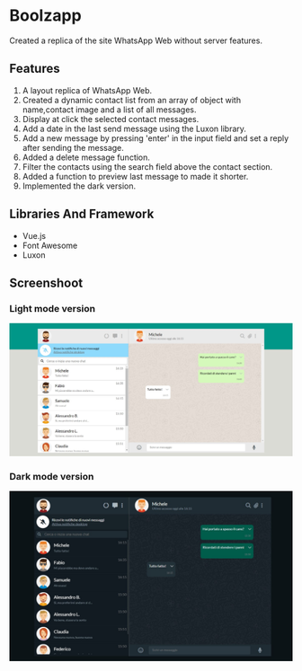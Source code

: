 # Boolzapp
Created a replica of the site WhatsApp Web without server features.


## Features
1. A layout replica of WhatsApp Web.  
2. Created a dynamic contact list from an array of object with name,contact image and a list of all messages.   
3. Display at click the selected contact messages.  
4. Add a date in the last send message using the Luxon library.  
5. Add a new message by pressing 'enter' in the input field and set a reply after sending the message.
7. Added a delete message function.
8. Filter the contacts using the search field above the contact section.
9. Added a function to preview last message to made it shorter.
10. Implemented the dark version.

## Libraries And Framework
- Vue.js
- Font Awesome
- Luxon


## Screenshoot

### Light mode version
![screenshoot-light-mode](img/SCREENSHOT%20LIGHT%20MODE.jpg)

### Dark mode version
![screenshoot-dark-mode](img/SCREENSHOT%20DARK%20MODE.jpg)